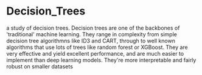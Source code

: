 # Decision_Trees
a study of decision trees. Decision trees are one of the backbones of 'traditional' machine learning. They range in complexity from simple decision tree algorithmns like ID3 and CART, through to well known algorithms that use lots of trees like random forest or XGBoost. They are very effective and yield excellent performance, and are much easier to implement than deep learning models. They're more interpretable and fairly robust on smaller datasets
